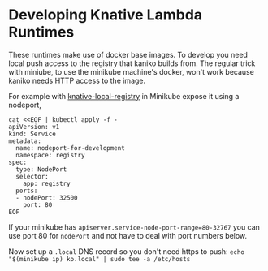 # Developing Knative Lambda Runtimes

These runtimes make use of docker base images.
To develop you need local push access to the registry that kaniko builds from.
The regular trick with miniube, to use the minikube machine's docker, won't work because kaniko needs HTTP access to the image.

For example with [knative-local-registry](https://github.com/triggermesh/knative-local-registry) in Minikube expose it using a nodeport,

```
cat <<EOF | kubectl apply -f -
apiVersion: v1
kind: Service
metadata:
  name: nodeport-for-development
  namespace: registry
spec:
  type: NodePort
  selector:
    app: registry
  ports:
  - nodePort: 32500
    port: 80
EOF
```

If your minikube has `apiserver.service-node-port-range=80-32767` you can use port 80 for `nodePort` and not have to deal with port numbers below.

Now set up a `.local` DNS record so you don't need https to push: `echo "$(minikube ip) ko.local" | sudo tee -a /etc/hosts`
